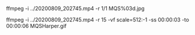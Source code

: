 ffmpeg -i ../20200809_202745.mp4 -r 1/1 MQS%03d.jpg

ffmpeg -i ../20200809_202745.mp4 -r 15 -vf scale=512:-1 -ss 00:00:03 -to 00:00:06 MQSHarper.gif
